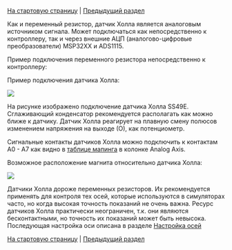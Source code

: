 [На стартовую страницу](../README.md) | [Предыдущий раздел](Подключение-осей.md)

Как и переменный резистор, датчик Холла является аналоговым источником сигнала. Может подключаться как непосредственно к контроллеру, так и через внешние АЦП (аналогово-цифровые преобразователи) MSP32XX и ADS1115.

Пример подключения переменного резистора непосредственно к контроллеру:

Пример подключения датчика Холла:

![](../images/A1.2.jpg)

На рисунке изображено подключение датчика Холла SS49E. Сглаживающий конденсатор рекомендуется располагать как можно ближе к датчику. Датчик Холла реагирует на плавную смену полюсов изменением напряжения на выходе (О), как потенциометр.

Сигнальные контакты датчиков Холла можно подключить к контактам A0 - A7 как видно в [таблице мапинга](rus/Таблица-мапинга.md) в колонке Analog Axis.

Возможное расположение магнита относительно датчика Холла:

![](../images/A1.2.1.jpg)

Датчики Холла дороже переменных резисторов. Их рекомендуется применять для контроля тех осей, которые используются в симуляторах часто, но когда высокая точность показаний не очень важна. Ресурс датчиков Холла практически неограничен, т.к. они являются бесконтактными, но точность их показаний может быть невысока. Последующая настройка оси описана в разделе [Настройка осей](Настройка-осей.md)

[На стартовую страницу](../README.md) | [Предыдущий раздел](Подключение-осей.md)

